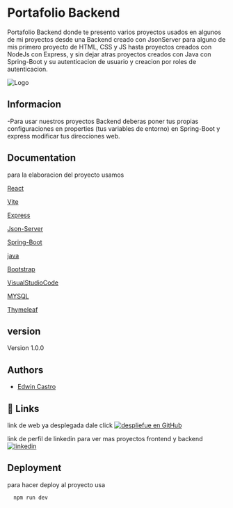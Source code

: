 
# Portafolio Backend

Portafolio Backend donde te presento varios proyectos usados en algunos de mi proyectos  desde una Backend creado con JsonServer para alguno de mis primero proyecto de HTML, CSS y JS hasta proyectos creados con NodeJs con Express, y sin dejar atras proyectos creados con Java con Spring-Boot y su autenticacion de usuario y creacion por roles de autenticacion. 


![Logo](https://i.pinimg.com/originals/3d/c5/c2/3dc5c2d41fd32ad5c995be1da9b5046f.jpg)


## Informacion

-Para usar nuestros proyectos Backend deberas poner tus propias configuraciones en properties (tus variables de entorno) en Spring-Boot y express modificar tus direcciones web.



## Documentation

para la elaboracion del proyecto usamos 

[React](https://es.react.dev/)

[Vite](https://vite.dev/)

[Express](https://expressjs.com/es/)

[Json-Server](https://www.npmjs.com/package/json-server)

[Spring-Boot](https://spring.io/projects/spring-boot)

[java](https://www.java.com/es/)

[Bootstrap](https://getbootstrap.com/)

[VisualStudioCode](https://code.visualstudio.com/)

[MYSQL](https://www.mysql.com/)

[Thymeleaf](https://www.thymeleaf.org/)
## version

Version 1.0.0



## Authors

- [Edwin Castro](https://www.linkedin.com/in/edwin-castro-13a763272/)


## 🔗 Links
link de web ya desplegada dale click 
[![despliefue en GitHub](https://img.shields.io/badge/portafolio-Backend-000?style=for-the-badge&logo=ko-fi&logoColor=gold)](https://portafolio-reack.vercel.app/)



link de perfil de linkedin para ver mas proyectos frontend y backend
[![linkedin](https://img.shields.io/badge/linkedin-0A66C2?style=for-the-badge&logo=linkedin&logoColor=gold)](https://www.linkedin.com/in/edwin-castro-13a763272/)


## Deployment

para hacer deploy al proyecto usa

```bash
  npm run dev
```

